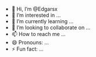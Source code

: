 - 👋 Hi, I’m @Edgarsx
- 👀 I’m interested in ...
- 🌱 I’m currently learning ...
- 💞️ I’m looking to collaborate on ...
- 📫 How to reach me ...
- 😄 Pronouns: ...
- ⚡ Fun fact: ...

<!---
Edgarsx/Edgarsx is a ✨ special ✨ repository because its `README.md` (this file) appears on your GitHub profile.
You can click the Preview link to take a look at your changes.
--->

